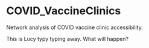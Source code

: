 # COVID_VaccineClinics
Network analysis of COVID vaccine clinic accessibility. 

This is Lucy typy typing away. What will happen?